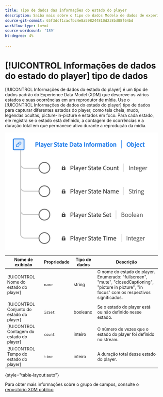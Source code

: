 ```yaml
---
title: Tipo de dados das informações do estado do player
description: Saiba mais sobre o tipo de dados Modelo de dados de experiência (XDM) das Informações de dados do estado do player.
source-git-commit: 65f3dcf1cacfbc4e8a598244810d238bd88f64bd
workflow-type: tm+mt
source-wordcount: '189'
ht-degree: 4%

---
```


# [!UICONTROL Informações de dados do estado do player] tipo de dados

[!UICONTROL Informações de dados do estado do player] é um tipo de dados padrão do Experience Data Model (XDM) que descreve os vários estados e suas ocorrências em um reprodutor de mídia. Use o [!UICONTROL Informações de dados do estado do player] tipo de dados para capturar diferentes estados do player, como tela cheia, mudo, legendas ocultas, picture-in-picture e estados em foco. Para cada estado, ele registra se o estado está definido, a contagem de ocorrências e a duração total em que permanece ativo durante a reprodução da mídia.

![Um diagrama do tipo de dados Informações de dados do estado do player.](../images/data-types/player-state-data-information.png)

| Nome de exibição | Propriedade | Tipo de dados | Descrição |
|-------------------|----------------|-----------|----------------------------------------------|
| [!UICONTROL Nome do estado do player] | `name` | string | O nome do estado do player. Enumerado: &quot;fullscreen&quot;, &quot;mute&quot;, &quot;closedCaptioning&quot;, &quot;picture in picture&quot;, &quot;in focus&quot; com os respectivos significados. |
| [!UICONTROL Conjunto do estado do player] | `isSet` | booleano | Se o estado do player está ou não definido nesse estado. |
| [!UICONTROL Contagem do estado do player] | `count` | inteiro | O número de vezes que o estado do player foi definido no stream. |
| [!UICONTROL Tempo do estado do player] | `time` | inteiro | A duração total desse estado do player. |

{style="table-layout:auto"}

Para obter mais informações sobre o grupo de campos, consulte o [repositório XDM público](https://github.com/adobe/xdm/blob/master/components/datatypes/playerstatedata.schema.json)
